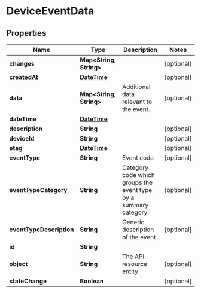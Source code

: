 
# DeviceEventData

## Properties
Name | Type | Description | Notes
------------ | ------------- | ------------- | -------------
**changes** | **Map&lt;String, String&gt;** |  |  [optional]
**createdAt** | [**DateTime**](DateTime.md) |  |  [optional]
**data** | **Map&lt;String, String&gt;** | Additional data relevant to the event. |  [optional]
**dateTime** | [**DateTime**](DateTime.md) |  | 
**description** | **String** |  |  [optional]
**deviceId** | **String** |  |  [optional]
**etag** | [**DateTime**](DateTime.md) |  |  [optional]
**eventType** | **String** | Event code |  [optional]
**eventTypeCategory** | **String** | Category code which groups the event type by a summary category. |  [optional]
**eventTypeDescription** | **String** | Generic description of the event |  [optional]
**id** | **String** |  | 
**object** | **String** | The API resource entity. |  [optional]
**stateChange** | **Boolean** |  |  [optional]



